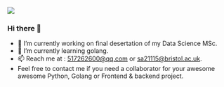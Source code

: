 ![](https://github-readme-stats.vercel.app/api?username=innovationb1ue)
### Hi there 👋
- 🔭 I’m currently working on final desertation of my Data Science MSc. 
- 🌱 I’m currently learning golang.
- 📫 Reach me at : 517262600@qq.com  or sa21115@bristol.ac.uk. 
- Feel free to contact me if you need a collaborator for your awesome awesome Python, Golang or Frontend & backend project.  
